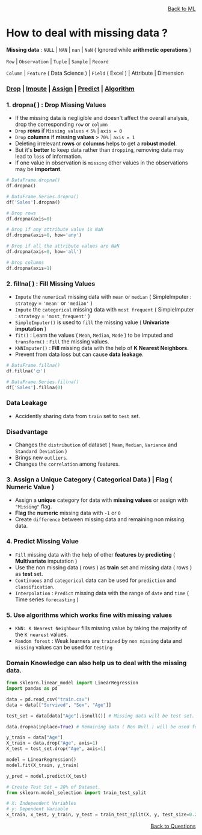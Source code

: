 <p align='right'><a align="right" href="https://github.com/KIRANKUMAR7296/Library/blob/main/Machine%20Learning/Machine%20Learning%20Models.md">Back to ML</a></p>

# How to deal with missing data ?

**Missing data** : `NULL` | `NAN` | `nan` | `NaN` ( Ignored while **arithmetic operations** )

`Row` | `Observation` | `Tuple` | `Sample` | `Record`

`Column` | `Feature` ( Data Science ) | `Field` ( Excel ) | Attribute | Dimension

<h3><a href="#del">Drop</a> | <a href="#impute">Impute</a> | <a href="#assign">Assign</a> | <a href="#predict">Predict</a> | <a href="#algo">Algorithm</a></h3>

<h3 name="del"> 1. dropna( ) : Drop Missing Values</h3>

- If the missing data is negligible and doesn't affect the overall analysis, drop the corresponding `row` or `column`
- `Drop` **rows** if `Missing values` < `5%` | `axis = 0` 
- `Drop` **columns** if **missing values** > `70%` | `axis = 1`
- Deleting irrelevant **rows** or **columns** helps to get a **robust model**.
- But it's **better** to keep data rather than `dropping`, removing data may lead to `loss` of information.
- If one value in observation is `missing` other values in the observations may be **important**.

```python
# DataFrame.dropna()
df.dropna()

# DataFrame.Series.dropna()
df['Sales'].dropna()

# Drop rows
df.dropna(axis=0)

# Drop if any attribute value is NaN
df.dropna(axis=0, how='any')

# Drop if all the attribute values are NaN
df.dropna(axis=0, how='all')

# Drop columns
df.dropna(axis=1)
```

<h3 name="impute"> 2. fillna( ) : Fill Missing Values</h3>

- `Impute` the `numerical` missing data with `mean` or `median` ( SimpleImputer : `strategy` = `'mean'` or `'median'` ) 
- `Impute` the `categorical` missing data with `most frequent` ( SimpleImputer : `strategy` = `'most_frequent'` ) 
- `SimpleImputer()` is used to `fill` the missing value ( **Univariate imputation** ) 
- `fit()` : Learn the values ( `Mean`, `Median`, `Mode` ) to be imputed and `transform()` : `Fill` the missing values.
- `KNNImputer()` : **Fill** missing data with the help of **K Nearest Neighbors**.
- Prevent from data loss but can cause **data leakage**.

```python
# DataFrame.fillna()
df.fillna('🌞')

# DataFrame.Series.fillna()
df['Sales'].fillna(0)
```

### Data Leakage 
- Accidently sharing data from `train` set to `test` set.

### Disadvantage

- Changes the `distribution` of dataset ( `Mean`, `Median`, `Variance` and `Standard Deviation` )
- Brings new `outliers`.
- Changes the `correlation` among features.

<h3 name="assign"> 3. Assign a Unique Category ( Categorical Data ) | Flag ( Numeric Value )</h3>

- Assign a **unique** category for data with **missing values** or assign with `"Missing"` flag.
- **Flag** the **numeric** missing data with `-1` or `0` 
- Create `difference` between missing data and remaining non missing data.

<h3 name="predict"> 4. Predict Missing Value</h3>

- `Fill` missing data with the help of other **features** by **predicting** ( **Multivariate** imputation ) 
- Use the non missing data ( rows ) as **train** set and missing data ( rows ) as **test** set.
- `Continuous` and `categorical` data can be used for `prediction` and `classification`.
- `Interpolation` : `Predict` missing data with the range of `date` and `time` ( Time series `forecasting` ) 

<h3 name="algo"> 5. Use algorithms which works fine with missing values</h3>

- `KNN: K Nearest Neighbour` fills missing value by taking the majority of the `K nearest` values.
- `Random forest` : Weak learners are `trained` by `non missing` data and `missing` values can be used for `testing`

### Domain Knowledge can also help us to deal with the missing data.

```python
from sklearn.linear_model import LinearRegression
import pandas as pd

data = pd.read_csv("train.csv")
data = data[["Survived", "Sex", "Age"]]

test_set = data[data["Age"].isnull()] # Missing data will be test set.

data.dropna(inplace=True) # Remaining data ( Non Null ) will be used for training the model.

y_train = data["Age"]
X_train = data.drop("Age", axis=1)
X_test = test_set.drop("Age", axis=1)

model = LinearRegression()
model.fit(X_train, y_train)

y_pred = model.predict(X_test)
```

```python
# Create Test Set = 20% of Dataset.
from sklearn.model_selection import train_test_split

# X: Independent Variables 
# y: Dependent Variable
x_train, x_test, y_train, y_test = train_test_split(X, y, test_size=0.2, random_state=1)
```

<p align='right'><a align="right" href="https://github.com/KIRANKUMAR7296/Library/blob/main/Interview.md">Back to Questions</a></p>
